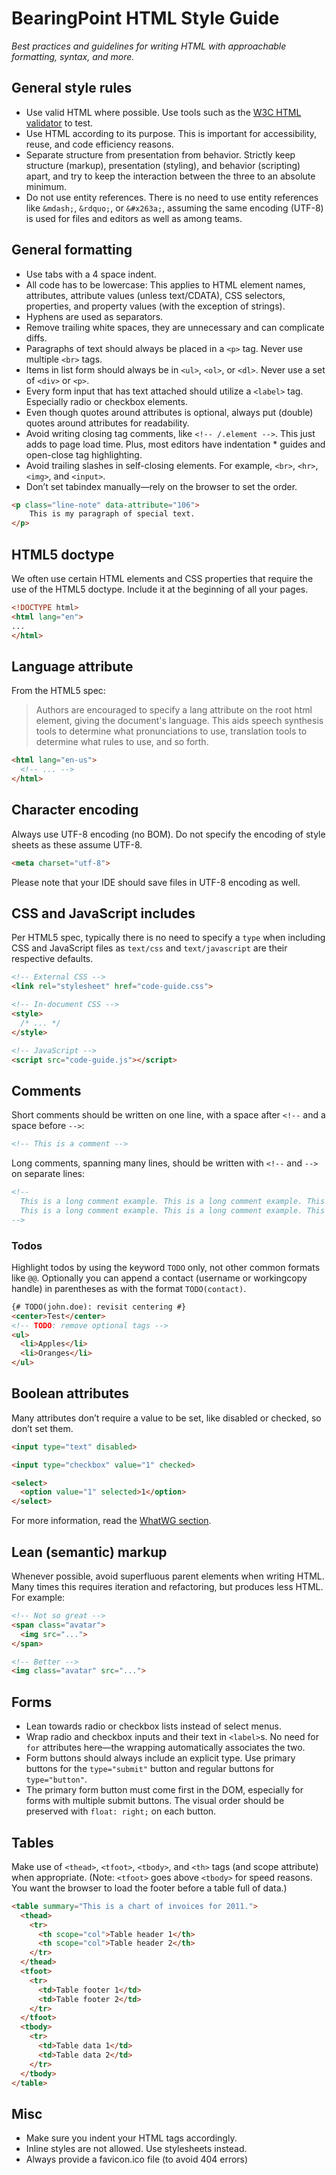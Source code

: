 # BearingPoint HTML Style Guide
*Best practices and guidelines for writing HTML with approachable formatting, syntax, and more.*

## General style rules
* Use valid HTML where possible. Use tools such as the [W3C HTML validator](https://validator.w3.org/nu/) to test.
* Use HTML according to its purpose. This is important for accessibility, reuse, and code efficiency reasons.
* Separate structure from presentation from behavior. Strictly keep structure (markup), presentation (styling), and behavior (scripting) apart, and try to keep the interaction between the three to an absolute minimum.
* Do not use entity references. There is no need to use entity references like `&mdash;`, `&rdquo;`, or `&#x263a;`, assuming the same encoding (UTF-8) is used for files and editors as well as among teams.

## General formatting
* Use tabs with a 4 space indent.
* All code has to be lowercase: This applies to HTML element names, attributes, attribute values (unless text/CDATA), CSS selectors, properties, and property values (with the exception of strings).
* Hyphens are used as separators.
* Remove trailing white spaces, they are unnecessary and can complicate diffs.
* Paragraphs of text should always be placed in a `<p>` tag. Never use multiple `<br>` tags.
* Items in list form should always be in `<ul>`, `<ol>`, or `<dl>`. Never use a set of `<div>` or `<p>`.
* Every form input that has text attached should utilize a `<label>` tag. Especially radio or checkbox elements.
* Even though quotes around attributes is optional, always put (double) quotes around attributes for readability.
* Avoid writing closing tag comments, like `<!-- /.element -->`. This just adds to page load time. Plus, most editors have indentation * guides and open-close tag highlighting.
* Avoid trailing slashes in self-closing elements. For example, `<br>`, `<hr>`, `<img>`, and `<input>`.
* Don’t set tabindex manually—rely on the browser to set the order.

```html
<p class="line-note" data-attribute="106">
	This is my paragraph of special text.
</p>
```

## HTML5 doctype
We often use certain HTML elements and CSS properties that require the use of the HTML5 doctype. Include it at the beginning of all your pages.
```html
<!DOCTYPE html>
<html lang="en">
...
</html>
```
## Language attribute
From the HTML5 spec:
> Authors are encouraged to specify a lang attribute on the root html element, giving the document's language. This aids speech synthesis tools to determine what pronunciations to use, translation tools to determine what rules to use, and so forth.

```html
<html lang="en-us">
  <!-- ... -->
</html>
```

## Character encoding
Always use UTF-8 encoding (no BOM). Do not specify the encoding of style sheets as these assume UTF-8.

```html
<meta charset="utf-8">
```

Please note that your IDE should save files in UTF-8 encoding as well.

## CSS and JavaScript includes
Per HTML5 spec, typically there is no need to specify a `type` when including CSS and JavaScript files as `text/css` and `text/javascript` are their respective defaults.

```html
<!-- External CSS -->
<link rel="stylesheet" href="code-guide.css">

<!-- In-document CSS -->
<style>
  /* ... */
</style>

<!-- JavaScript -->
<script src="code-guide.js"></script>
```

## Comments 
Short comments should be written on one line, with a space after `<!--` and a space before `-->`:

```html
<!-- This is a comment -->
```

Long comments, spanning many lines, should be written with `<!--` and `-->` on separate lines:

```html
<!-- 
  This is a long comment example. This is a long comment example. This is a long comment example.
  This is a long comment example. This is a long comment example. This is a long comment example.
-->
```

### Todos
Highlight todos by using the keyword `TODO` only, not other common formats like `@@`. Optionally you can append a contact (username or workingcopy handle) in parentheses as with the format `TODO(contact)`.

```html
{# TODO(john.doe): revisit centering #}
<center>Test</center>
<!-- TODO: remove optional tags -->
<ul>
  <li>Apples</li>
  <li>Oranges</li>
</ul>
```


## Boolean attributes
Many attributes don’t require a value to be set, like disabled or checked, so don’t set them.
```html
<input type="text" disabled>

<input type="checkbox" value="1" checked>

<select>
  <option value="1" selected>1</option>
</select>
```
For more information, read the [WhatWG section](https://html.spec.whatwg.org/multipage/infrastructure.html#boolean-attributes).

## Lean (semantic) markup
Whenever possible, avoid superfluous parent elements when writing HTML. Many times this requires iteration and refactoring, but produces less HTML. For example:
```html
<!-- Not so great -->
<span class="avatar">
  <img src="...">
</span>

<!-- Better -->
<img class="avatar" src="...">
```

## Forms
* Lean towards radio or checkbox lists instead of select menus.
* Wrap radio and checkbox inputs and their text in `<label>`s. No need for `for` attributes here—the wrapping automatically associates the two.
* Form buttons should always include an explicit type. Use primary buttons for the `type="submit"` button and regular buttons for `type="button"`.
* The primary form button must come first in the DOM, especially for forms with multiple submit buttons. The visual order should be preserved with `float: right;` on each button.

## Tables
Make use of `<thead>`, `<tfoot>`, `<tbody>`, and `<th>` tags (and scope attribute) when appropriate. (Note: `<tfoot>` goes above `<tbody>` for speed reasons. You want the browser to load the footer before a table full of data.)

```html
<table summary="This is a chart of invoices for 2011.">
  <thead>
    <tr>
      <th scope="col">Table header 1</th>
      <th scope="col">Table header 2</th>
    </tr>
  </thead>
  <tfoot>
    <tr>
      <td>Table footer 1</td>
      <td>Table footer 2</td>
    </tr>
  </tfoot>
  <tbody>
    <tr>
      <td>Table data 1</td>
      <td>Table data 2</td>
    </tr>
  </tbody>
</table>
```

## Misc
* Make sure you indent your HTML tags accordingly.
* Inline styles are not allowed. Use stylesheets instead.
* Always provide a favicon.ico file (to avoid 404 errors)
